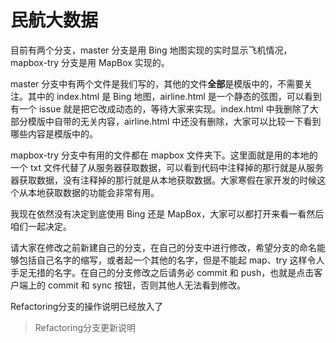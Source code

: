 # 民航大数据

目前有两个分支，master 分支是用 Bing 地图实现的实时显示飞机情况，mapbox-try 分支是用 MapBox 实现的。

master 分支中有两个文件是我们写的，其他的文件**全部**是模版中的，不需要关注。其中的 index.html 是 Bing 地图，airline.html 是一个静态的弦图，可以看到有一个 issue 就是把它改成动态的，等待大家来实现。index.html 中我删除了大部分模版中自带的无关内容，airline.html 中还没有删除，大家可以比较一下看到哪些内容是模版中的。

mapbox-try 分支中有用的文件都在 mapbox 文件夹下。这里面就是用的本地的一个 txt 文件代替了从服务器获取数据，可以看到代码中注释掉的那行就是从服务器获取数据，没有注释掉的那行就是从本地获取数据。大家寒假在家开发的时候这个从本地获取数据的功能会非常有用。

我现在依然没有决定到底使用 Bing 还是 MapBox，大家可以都打开来看一看然后咱们一起决定。

请大家在修改之前新建自己的分支，在自己的分支中进行修改，希望分支的命名能够包括自己名字的缩写，或者起一个其他的名字，但是不能起 map、try 这样令人手足无措的名字。在自己的分支修改之后请务必 commit 和 push，也就是点击客户端上的 commit 和 sync 按钮，否则其他人无法看到修改。

Refactoring分支的操作说明已经放入了
> Refactoring分支更新说明